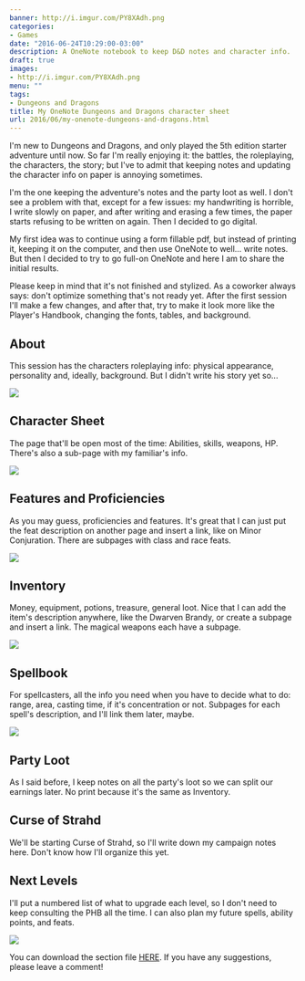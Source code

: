 ```yaml
---
banner: http://i.imgur.com/PY8XAdh.png
categories:
- Games
date: "2016-06-24T10:29:00-03:00"
description: A OneNote notebook to keep D&D notes and character info.
draft: true
images:
- http://i.imgur.com/PY8XAdh.png
menu: ""
tags:
- Dungeons and Dragons
title: My OneNote Dungeons and Dragons character sheet
url: 2016/06/my-onenote-dungeons-and-dragons.html
---
```


I'm new to Dungeons and Dragons, and only played the 5th edition starter adventure until now. 
So far I'm really enjoying it: the battles, the roleplaying, the characters, the story; 
but I've to admit that keeping notes and updating the character info on paper is annoying sometimes.

<!--more-->

I'm the one keeping the adventure's notes and the party loot as well. I don't see a problem with that, 
except for a few issues: my handwriting is horrible, I write slowly on paper, and after writing and erasing a few times, 
the paper starts refusing to be written on again. Then I decided to go digital.

My first idea was to continue using a form fillable pdf, but instead of printing it, keeping it on the computer, 
and then use OneNote to well... write notes. But then I decided to try to go full-on 
OneNote and here I am to share the initial results.

Please keep in mind that it's not finished and stylized. As a coworker always says: 
don't optimize something that's not ready yet. After the first session I'll make a few changes, and after that, 
try to make it look more like the Player's Handbook, changing the fonts, tables, and background.

## About

This session has the characters roleplaying info: physical appearance, personality and, ideally, background. 
But I didn't write his story yet so...

![](http://i.imgur.com/L0Q2GSL.png)

## Character Sheet

The page that'll be open most of the time: Abilities, skills, weapons, HP. 
There's also a sub-page with my familiar's info.

![](http://i.imgur.com/dc6USEI.png)

## Features and Proficiencies

As you may guess, proficiencies and features. It's great that I can just put the feat description on another page 
and insert a link, like on Minor Conjuration. There are subpages with class and race feats.

![](http://i.imgur.com/0m1xLxP.png)

## Inventory

Money, equipment, potions, treasure, general loot. Nice that I can add the item's description anywhere, 
like the Dwarven Brandy, or create a subpage and insert a link. The magical weapons each have a subpage.

![](http://i.imgur.com/ebK71pD.png)

## Spellbook

For spellcasters, all the info you need when you have to decide what to do: range, area, casting time, 
if it's concentration or not. Subpages for each spell's description, and I'll link them later, maybe.

![](http://i.imgur.com/N3qDdsd.png)

## Party Loot

As I said before, I keep notes on all the party's loot so we can split our earnings later. 
No print because it's the same as Inventory.

## Curse of Strahd

We'll be starting Curse of Strahd, so I'll write down my campaign notes here. Don't know how I'll organize this yet.

## Next Levels

I'll put a numbered list of what to upgrade each level, so I don't need to keep consulting the PHB all the time. 
I can also plan my future spells, ability points, and feats.

![](http://i.imgur.com/InEbu8r.png)

You can download the section file [HERE](https://1drv.ms/o/s!AmsaER4n89_whP883j6Gj6M936gnEw). 
If you have any suggestions, please leave a comment!
